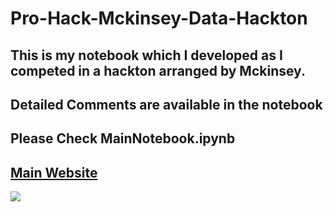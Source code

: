 # Pro-Hack-Mckinsey-Data-Hackton
## This is my notebook which I developed as I competed in a hackton arranged by Mckinsey.
## Detailed Comments are available in the notebook
## Please Check MainNotebook.ipynb
## <a href="https://prohack.org/?rid=w_td_ai_cee_sm_fo&sid=3301983572&linkId=87438460">Main Website</a>
<img src='https://prohack.org/_nuxt/img/69f0222.png'>

